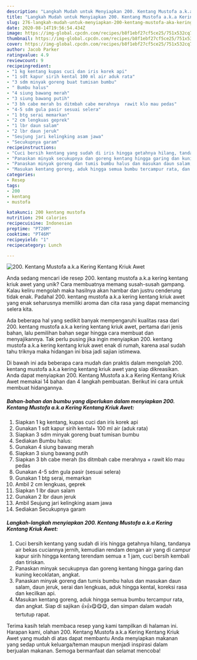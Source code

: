 ```yaml
---
description: "Langkah Mudah untuk Menyiapkan 200. Kentang Mustofa a.k.a Kering Kentang Kriuk Awet yang Bikin Ngiler"
title: "Langkah Mudah untuk Menyiapkan 200. Kentang Mustofa a.k.a Kering Kentang Kriuk Awet yang Bikin Ngiler"
slug: 276-langkah-mudah-untuk-menyiapkan-200-kentang-mustofa-aka-kering-kentang-kriuk-awet-yang-bikin-ngiler
date: 2020-08-14T19:56:54.434Z
image: https://img-global.cpcdn.com/recipes/b8f1ebf27cf5ce25/751x532cq70/200-kentang-mustofa-aka-kering-kentang-kriuk-awet-foto-resep-utama.jpg
thumbnail: https://img-global.cpcdn.com/recipes/b8f1ebf27cf5ce25/751x532cq70/200-kentang-mustofa-aka-kering-kentang-kriuk-awet-foto-resep-utama.jpg
cover: https://img-global.cpcdn.com/recipes/b8f1ebf27cf5ce25/751x532cq70/200-kentang-mustofa-aka-kering-kentang-kriuk-awet-foto-resep-utama.jpg
author: Jacob Parker
ratingvalue: 4.9
reviewcount: 9
recipeingredient:
- "1 kg kentang kupas cuci dan iris korek api"
- "1 sdt kapur sirih kental 100 ml air aduk rata"
- "3 sdm minyak goreng buat tumisan bumbu"
- " Bumbu halus"
- "4 siung bawang merah"
- "3 siung bawang putih"
- "3 bh cabe merah bs ditmbah cabe merahnya  rawit klo mau pedas"
- "4-5 sdm gula pasir sesuai selera"
- "1 btg serai memarkan"
- "2 cm lengkuas geprek"
- "1 lbr daun salam"
- "2 lbr daun jeruk"
- "Seujung jari kelingking asam jawa"
- "Secukupnya garam"
recipeinstructions:
- "Cuci bersih kentang yang sudah di iris hingga getahnya hilang, tandanya air bekas cuciannya jernih, kemudian rendam dengan air yang di campur kapur sirih hingga kentang terendam semua ± 1 jam, cuci bersih kembali dan tiriskan."
- "Panaskan minyak secukupnya dan goreng kentang hingga garing dan kuning kecoklatan, angkat."
- "Panaskan minyak goreng dan tumis bumbu halus dan masukan daun salam, daun jeruk, serai dan lengkuas, aduk hingga kental, koreksi rasa dan kecilkan api."
- "Masukan kentang goreng, aduk hingga semua bumbu tercampur rata, dan angkat. Siap di sajikan 👍👍😋😋😋, dan simpan dalam wadah tertutup rapat."
categories:
- Resep
tags:
- 200
- kentang
- mustofa

katakunci: 200 kentang mustofa 
nutrition: 294 calories
recipecuisine: Indonesian
preptime: "PT20M"
cooktime: "PT46M"
recipeyield: "1"
recipecategory: Lunch

---
```



![200. Kentang Mustofa a.k.a Kering Kentang Kriuk Awet](https://img-global.cpcdn.com/recipes/b8f1ebf27cf5ce25/751x532cq70/200-kentang-mustofa-aka-kering-kentang-kriuk-awet-foto-resep-utama.jpg)

Anda sedang mencari ide resep 200. kentang mustofa a.k.a kering kentang kriuk awet yang unik? Cara membuatnya memang susah-susah gampang. Kalau keliru mengolah maka hasilnya akan hambar dan justru cenderung tidak enak. Padahal 200. kentang mustofa a.k.a kering kentang kriuk awet yang enak seharusnya memiliki aroma dan cita rasa yang dapat memancing selera kita.



Ada beberapa hal yang sedikit banyak mempengaruhi kualitas rasa dari 200. kentang mustofa a.k.a kering kentang kriuk awet, pertama dari jenis bahan, lalu pemilihan bahan segar hingga cara membuat dan menyajikannya. Tak perlu pusing jika ingin menyiapkan 200. kentang mustofa a.k.a kering kentang kriuk awet enak di rumah, karena asal sudah tahu triknya maka hidangan ini bisa jadi sajian istimewa.


Di bawah ini ada beberapa cara mudah dan praktis dalam mengolah 200. kentang mustofa a.k.a kering kentang kriuk awet yang siap dikreasikan. Anda dapat menyiapkan 200. Kentang Mustofa a.k.a Kering Kentang Kriuk Awet memakai 14 bahan dan 4 langkah pembuatan. Berikut ini cara untuk membuat hidangannya.

<!--inarticleads1-->

##### Bahan-bahan dan bumbu yang diperlukan dalam menyiapkan 200. Kentang Mustofa a.k.a Kering Kentang Kriuk Awet:

1. Siapkan 1 kg kentang, kupas cuci dan iris korek api
1. Gunakan 1 sdt kapur sirih kental+ 100 ml air (aduk rata)
1. Siapkan 3 sdm minyak goreng buat tumisan bumbu
1. Sediakan  Bumbu halus:
1. Gunakan 4 siung bawang merah
1. Siapkan 3 siung bawang putih
1. Siapkan 3 bh cabe merah (bs ditmbah cabe merahnya + rawit klo mau pedas
1. Gunakan 4-5 sdm gula pasir (sesuai selera)
1. Gunakan 1 btg serai, memarkan
1. Ambil 2 cm lengkuas, geprek
1. Siapkan 1 lbr daun salam
1. Gunakan 2 lbr daun jeruk
1. Ambil Seujung jari kelingking asam jawa
1. Sediakan Secukupnya garam




<!--inarticleads2-->

##### Langkah-langkah menyiapkan 200. Kentang Mustofa a.k.a Kering Kentang Kriuk Awet:

1. Cuci bersih kentang yang sudah di iris hingga getahnya hilang, tandanya air bekas cuciannya jernih, kemudian rendam dengan air yang di campur kapur sirih hingga kentang terendam semua ± 1 jam, cuci bersih kembali dan tiriskan.
1. Panaskan minyak secukupnya dan goreng kentang hingga garing dan kuning kecoklatan, angkat.
1. Panaskan minyak goreng dan tumis bumbu halus dan masukan daun salam, daun jeruk, serai dan lengkuas, aduk hingga kental, koreksi rasa dan kecilkan api.
1. Masukan kentang goreng, aduk hingga semua bumbu tercampur rata, dan angkat. Siap di sajikan 👍👍😋😋😋, dan simpan dalam wadah tertutup rapat.




Terima kasih telah membaca resep yang kami tampilkan di halaman ini. Harapan kami, olahan 200. Kentang Mustofa a.k.a Kering Kentang Kriuk Awet yang mudah di atas dapat membantu Anda menyiapkan makanan yang sedap untuk keluarga/teman maupun menjadi inspirasi dalam berjualan makanan. Semoga bermanfaat dan selamat mencoba!
